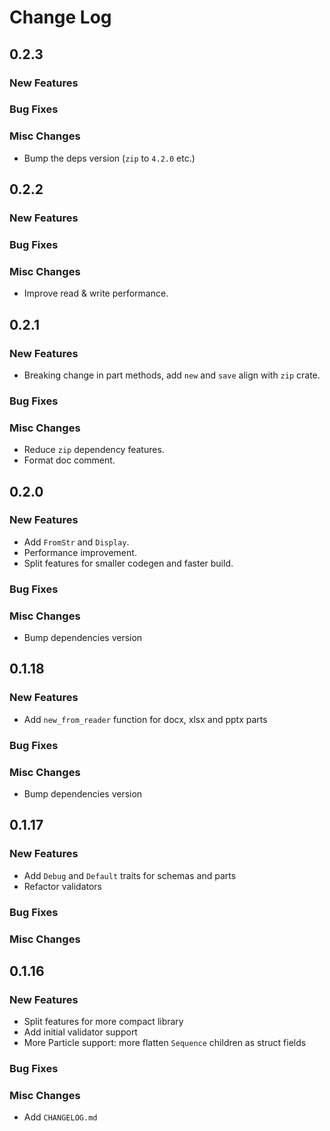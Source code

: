 # Change Log

## 0.2.3

### New Features

### Bug Fixes

### Misc Changes

- Bump the deps version (`zip` to `4.2.0` etc.)

## 0.2.2

### New Features

### Bug Fixes

### Misc Changes

- Improve read & write performance.

## 0.2.1

### New Features

- Breaking change in part methods, add `new` and `save` align with `zip` crate.

### Bug Fixes

### Misc Changes

- Reduce `zip` dependency features.
- Format doc comment.

## 0.2.0

### New Features

- Add `FromStr` and `Display`.
- Performance improvement.
- Split features for smaller codegen and faster build.

### Bug Fixes

### Misc Changes

- Bump dependencies version

## 0.1.18

### New Features

- Add `new_from_reader` function for docx, xlsx and pptx parts

### Bug Fixes

### Misc Changes

- Bump dependencies version

## 0.1.17

### New Features

- Add `Debug` and `Default` traits for schemas and parts
- Refactor validators

### Bug Fixes

### Misc Changes

## 0.1.16

### New Features

- Split features for more compact library
- Add initial validator support
- More Particle support: more flatten `Sequence` children as struct fields

### Bug Fixes

### Misc Changes

- Add `CHANGELOG.md`
